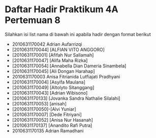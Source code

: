 # Daftar Hadir Praktikum 4A Pertemuan 8
Silahkan isi list nama di bawah ini apabila hadir dengan format berikut

- 2010631170042 Adrian Aufarrizqi
- [2010631170044] [ALFIAN VITO ANGGORO]
- [2010631170001] [Afifah Nur Sallamah]
- [2010631170047] [Alifa Maha Rizka]
- [2010631170054] [Annabella Dian Dameria Sinambela]
- [2010631170045] [Ali Dongan Harahap]
- 2010631170003 Anisa Fitrianida Lutfiajati Pradhyani
- [2010631170004] [Asyifa Maulana]
- [2010631170049] [Altolyto Sitanggang]
- [2010631170043] [Adrian Wibisono]
- [2010631170133] [Jovanka Sandra Nathalie Silalahi]
- [2010631170053] [anisah]
- [2010631170050]-[Alvi Yuniar]
- [2010631170007] [Dede Fitriyani]
- [2010631170052] [Anisa Nur Hasanah]
- [2010631170137] [Anandito Rafi Putra]
- 2010631170135 Adrian Ramadhani 
